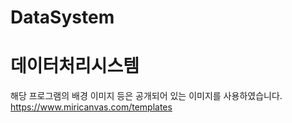 # DataSystem
# 데이터처리시스템
해당 프로그램의 배경 이미지 등은 공개되어 있는 이미지를  사용하였습니다.
https://www.miricanvas.com/templates
